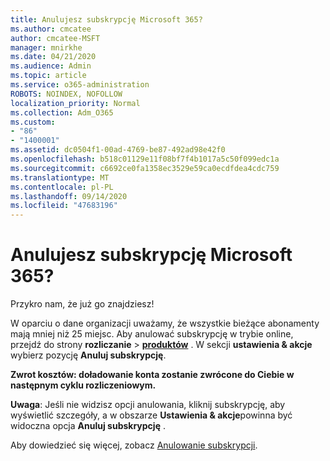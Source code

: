 ```yaml
---
title: Anulujesz subskrypcję Microsoft 365?
ms.author: cmcatee
author: cmcatee-MSFT
manager: mnirkhe
ms.date: 04/21/2020
ms.audience: Admin
ms.topic: article
ms.service: o365-administration
ROBOTS: NOINDEX, NOFOLLOW
localization_priority: Normal
ms.collection: Adm_O365
ms.custom:
- "86"
- "1400001"
ms.assetid: dc0504f1-00ad-4769-be87-492ad98e42f0
ms.openlocfilehash: b518c01129e11f08bf7f4b1017a5c50f099edc1a
ms.sourcegitcommit: c6692ce0fa1358ec3529e59ca0ecdfdea4cdc759
ms.translationtype: MT
ms.contentlocale: pl-PL
ms.lasthandoff: 09/14/2020
ms.locfileid: "47683196"
---
```

# <a name="canceling-your-microsoft-365-subscription"></a>Anulujesz subskrypcję Microsoft 365?

Przykro nam, że już go znajdziesz!
  
W oparciu o dane organizacji uważamy, że wszystkie bieżące abonamenty mają mniej niż 25 miejsc. Aby anulować subskrypcję w trybie online, przejdź do strony **rozliczanie** \> **[produktów](https://go.microsoft.com/fwlink/p/?linkid=842054)** . W sekcji **ustawienia & akcje** wybierz pozycję **Anuluj subskrypcję**.
  
**Zwrot kosztów: doładowanie konta zostanie zwrócone do Ciebie w następnym cyklu rozliczeniowym.** 

**Uwaga**: Jeśli nie widzisz opcji anulowania, kliknij subskrypcję, aby wyświetlić szczegóły, a w obszarze **Ustawienia & akcje**powinna być widoczna opcja **Anuluj subskrypcję** . 

Aby dowiedzieć się więcej, zobacz [Anulowanie subskrypcji](https://docs.microsoft.com/microsoft-365/commerce/subscriptions/cancel-your-subscription). 
